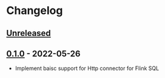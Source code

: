 # Changelog

## [Unreleased]

## [0.1.0] - 2022-05-26

-   Implement baisc support for Http connector for Flink SQL

[Unreleased]: https://github.com/getindata/flink-http-connector/compare/0.1.0...HEAD

[0.1.0]: https://github.com/getindata/flink-http-connector/compare/dfe9bfeaa73e77b1de14cd0cb0546a925583e23e...0.1.0
